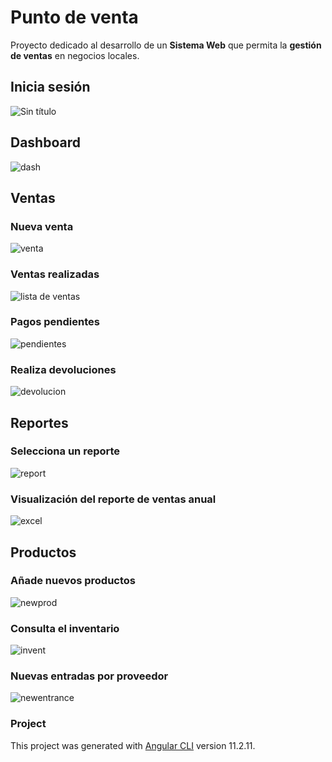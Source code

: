 # Punto de venta
Proyecto dedicado al desarrollo de un **Sistema Web** que permita la **gestión de ventas** en negocios locales.

## Inicia sesión
![Sin título](https://user-images.githubusercontent.com/68396707/128079122-07bf3cf8-7beb-41e8-a59d-1c1d1facef22.png)

## Dashboard
![dash](https://user-images.githubusercontent.com/68396707/128079109-9ee7641d-73a4-4957-b9e2-c7e3fd78643a.png)

## Ventas
### Nueva venta
![venta](https://user-images.githubusercontent.com/68396707/128079124-fcde6b3f-fece-4232-a707-446c12697b29.png)
### Ventas realizadas
![lista de ventas](https://user-images.githubusercontent.com/68396707/128079114-6088cf53-a7af-4b00-8aec-3ec09c50fc92.png)
### Pagos pendientes
![pendientes](https://user-images.githubusercontent.com/68396707/128079118-9f5e7443-ae67-4089-b961-490a9450fded.png)
### Realiza devoluciones
![devolucion](https://user-images.githubusercontent.com/68396707/128079110-48434836-f0b0-4ada-8640-1c88cc5cfa84.png)

## Reportes
### Selecciona un reporte
![report](https://user-images.githubusercontent.com/68396707/128079120-2c4e6163-7c7c-46f5-932a-91c2bbaa7a15.png)
### Visualización del reporte de ventas anual
![excel](https://user-images.githubusercontent.com/68396707/128079111-199b3584-d46d-4b36-92f9-215e5125a303.png)

## Productos
### Añade nuevos productos
![newprod](https://user-images.githubusercontent.com/68396707/128079117-9bc68e4d-b7f8-4a3e-9704-b94706dcbe91.png)
### Consulta el inventario
![invent](https://user-images.githubusercontent.com/68396707/128079112-3cb503b5-a8ec-484d-82bf-e22f1b0b8a78.png)
### Nuevas entradas por proveedor
![newentrance](https://user-images.githubusercontent.com/68396707/128079116-14f29505-100f-41ae-b0e8-7d4948964dda.png)







### Project

This project was generated with [Angular CLI](https://github.com/angular/angular-cli) version 11.2.11.
